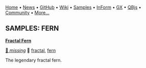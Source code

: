 [Home](https://qb64.com) • [News](../news.md) • [GitHub](https://github.com/QB64Official/qb64) • [Wiki](wiki.md) • [Samples](../samples.md) • [InForm](../inform.md) • [GX](../gx.md) • [QBjs](../qbjs.md) • [Community](../community.md) • [More...](../more.md)

## SAMPLES: FERN

**[Fractal Fern](fractal-fern/index.md)**

[🐝 *missing*](author-missing.md) 🔗 [fractal](fractal.md), [fern](fern.md)

The legendary fractal fern.
